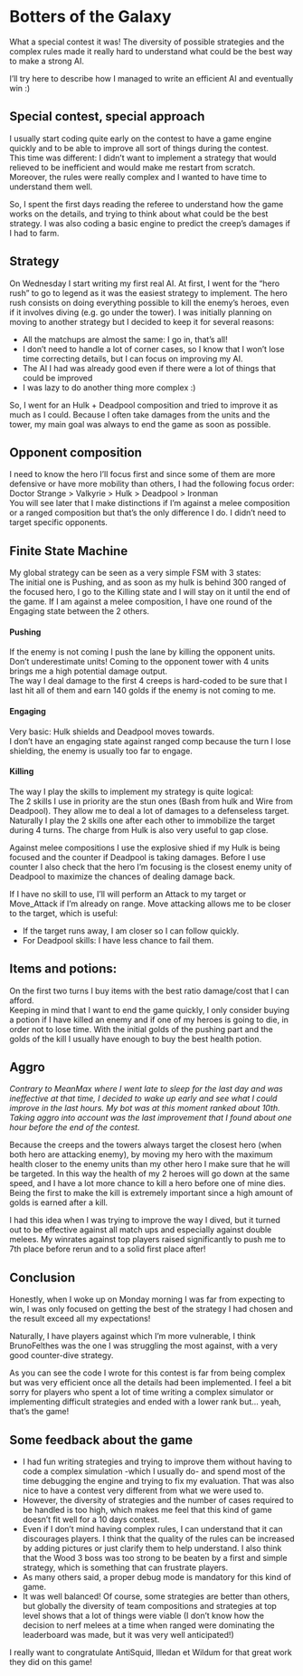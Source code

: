 # Botters of the Galaxy


What a special contest it was! The diversity of possible strategies and the complex rules made it really hard to understand what could be the best way to make a strong AI.   

I’ll try here to describe how I managed to write an efficient AI and eventually win :)


## Special contest, special approach
I usually start coding quite early on the contest to have a game engine quickly and to be able to improve all sort of things during the contest.  
This time was different: I didn’t want to implement a strategy that would relieved to be inefficient and would make me restart from scratch. Moreover, the rules were really complex and I wanted to have time to understand them well.  

So, I spent the first days reading the referee to understand how the game works on the details, and trying to think about what could be the best strategy. I was also coding a basic engine to predict the creep’s damages if I had to farm.


## Strategy 
On Wednesday I start writing my first real AI. At first, I went for the “hero rush” to go to legend as it was the easiest strategy to implement. The hero rush consists on doing everything possible to kill the enemy’s heroes, even if it involves diving (e.g. go under the tower).  I was initially planning on moving to another strategy but I decided to keep it for several reasons: 
-	All the matchups are almost the same: I go in, that’s all!
-	I don’t need to handle a lot of corner cases, so I know that I won’t lose time correcting details, but I can focus on improving my AI.
-	The AI I had was already good even if there were a lot of things that could be improved
-	I was lazy to do another thing more complex :)  

So, I went for an Hulk + Deadpool composition and tried to improve it as much as I could. Because I often take damages from the units and the tower, my main goal was always to end the game as soon as possible.

## Opponent composition
I need to know the hero I’ll focus first and since some of them are more defensive or have more mobility than others, I had the following focus order: Doctor Strange > Valkyrie > Hulk > Deadpool > Ironman   
You will see later that I make distinctions if I’m against a melee composition or a ranged composition but that’s the only difference I do. I didn’t need to target specific opponents.

## Finite State Machine
My global strategy can be seen as a very simple FSM with 3 states:  
The initial one is Pushing, and as soon as my hulk is behind 300 ranged of the focused hero, I go to the Killing state and I will stay on it until the end of the game. If I am against a melee composition, I have one round of the Engaging state between the 2 others.  



#### Pushing
If the enemy is not coming I push the lane by killing the opponent units. 
Don’t underestimate units! Coming to the opponent tower with 4 units brings me a high potential damage output.  
The way I deal damage to the first 4 creeps is hard-coded to be sure that I last hit all of them and earn 140 golds if the enemy is not coming to me.

#### Engaging
Very basic: Hulk shields and Deadpool moves towards.  
I don’t have an engaging state against ranged comp because the turn I lose shielding, the enemy is usually too far to engage.

#### Killing
The way I play the skills to implement my strategy is quite logical:   
The 2 skills I use in priority are the stun ones (Bash from hulk and Wire from Deadpool). They allow me to deal a lot of damages to a defenseless target. Naturally I play the 2 skills one after each other to immobilize the target during 4 turns. The charge from Hulk is also very useful to gap close.  

Against melee compositions I use the explosive shied if my Hulk is being focused and the counter if Deadpool is taking damages. Before I use counter I also check that the hero I’m focusing is the closest enemy unity of Deadpool to maximize the chances of dealing damage back.  

If I have no skill to use, I’ll will perform an Attack to my target or Move_Attack if I’m already on range. Move attacking allows me to be closer to the target, which is useful: 
-	If the target runs away, I am closer so I can follow quickly.
-	For Deadpool skills: I have less chance to fail them.

## Items and potions:
On the first two turns I buy items with the best ratio damage/cost that I can afford.   
Keeping in mind that I want to end the game quickly, I only consider buying a potion if I have killed an enemy and if one of my heroes is going to die, in order not to lose time. With the initial golds of the pushing part and the golds of the kill I usually have enough to buy the best health potion.

## Aggro
_Contrary to MeanMax where I went late to sleep for the last day and was ineffective at that time, I decided to wake up early and see what I could improve in the last hours. My bot was at this moment ranked about 10th. Taking aggro into account was the last improvement that I found about one hour before the end of the contest._

Because the creeps and the towers always target the closest hero (when both hero are attacking enemy), by moving my hero with the maximum health closer to the enemy units than my other hero I make sure that he will be targeted. In this way the health of my 2 heroes will go down at the same speed, and I have a lot more chance to kill a hero before one of mine dies. Being the first to make the kill is extremely important since a high amount of golds is earned after a kill.

I had this idea when I was trying to improve the way I dived, but it turned out to be effective against all match ups and especially against double melees. My winrates against top players raised significantly to push me to 7th place before rerun and to a solid first place after!


## Conclusion
Honestly, when I woke up on Monday morning I was far from expecting to win, I was only focused on getting the best of the strategy I had chosen and the result exceed all my expectations!

Naturally, I have players against which I’m more vulnerable, I think BrunoFelthes was the one I was struggling the most against, with a very good counter-dive strategy.

As you can see the code I wrote for this contest is far from being complex but was very efficient once all the details had been implemented.  I feel a bit sorry for players who spent a lot of time writing a complex simulator or implementing difficult strategies and ended with a lower rank but… yeah, that’s the game!


## Some feedback about the game
- I had fun writing strategies and trying to improve them without having to code a complex simulation -which I usually do- and spend most of the time debugging the engine and trying to fix my evaluation. That was also nice to have a contest very different from what we were used to.
- However, the diversity of strategies and the number of cases required to be handled is too high, which makes me feel that this kind of game doesn’t fit well for a 10 days contest. 
- Even if I don’t mind having complex rules, I can understand that it can discourages players. I think that the quality of the rules can be increased by adding pictures or just clarify them to help understand. I also think that the Wood 3 boss was too strong to be beaten by a first and simple strategy, which is something that can frustrate players.
- As many others said, a proper debug mode is mandatory for this kind of game.
- It was well balanced! Of course, some strategies are better than others, but globally the diversity of team compositions and strategies at top level shows that a lot of things were viable (I don’t know how the decision to nerf melees at a time when ranged were dominating the leaderboard was made, but it was very well anticipated!) 

I really want to congratulate AntiSquid, Illedan et Wildum for that great work they did on this game!

